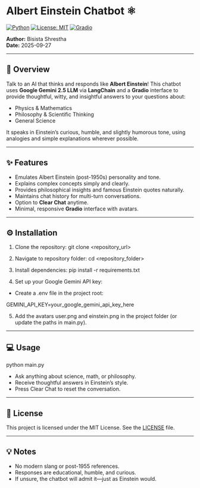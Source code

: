 # Albert Einstein Chatbot ⚛️

[![Python](https://img.shields.io/badge/python-3.9+-blue)](https://www.python.org/)
[![License: MIT](https://img.shields.io/badge/License-MIT-yellow.svg)](LICENSE)
[![Gradio](https://img.shields.io/badge/Gradio-UI-success)](https://gradio.app/)

**Author:** Bisista Shrestha  
**Date:** 2025-09-27  

---

## 🚀 Overview
Talk to an AI that thinks and responds like **Albert Einstein**! This chatbot uses **Google Gemini 2.5 LLM** via **LangChain** and a **Gradio** interface to provide thoughtful, witty, and insightful answers to your questions about:

- Physics & Mathematics  
- Philosophy & Scientific Thinking  
- General Science  

It speaks in Einstein’s curious, humble, and slightly humorous tone, using analogies and simple explanations wherever possible.

---

## ✨ Features
- Emulates Albert Einstein (post-1950s) personality and tone.  
- Explains complex concepts simply and clearly.  
- Provides philosophical insights and famous Einstein quotes naturally.  
- Maintains chat history for multi-turn conversations.  
- Option to **Clear Chat** anytime.  
- Minimal, responsive **Gradio** interface with avatars.  

---

## ⚙️ Installation

1. Clone the repository:
git clone <repository_url>

2. Navigate to repository folder:
cd <repository_folder>

3. Install dependencies:
pip install -r requirements.txt

4. Set up your Google Gemini API key:
- Create a .env file in the project root:

GEMINI_API_KEY=your_google_gemini_api_key_here

5. Add the avatars user.png and einstein.png in the project folder (or update the paths in main.py).

---

## 💻 Usage
python main.py

- Ask anything about science, math, or philosophy.
- Receive thoughtful answers in Einstein’s style.
- Press Clear Chat to reset the conversation.

---

## 📜 License
This project is licensed under the MIT License. See the [LICENSE](LICENSE) file.

---

## 💡 Notes
- No modern slang or post-1955 references.
- Responses are educational, humble, and curious.
- If unsure, the chatbot will admit it—just as Einstein would.




